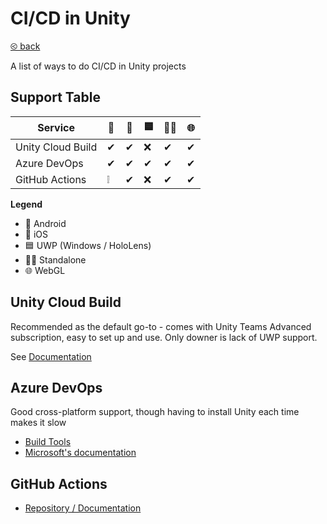 # CI/CD in Unity

[&olt; back](../../README.md)

A list of ways to do CI/CD in Unity projects

## Support Table

| Service           | 🤖 | 🍎 | 🟦 | 🧍‍♀️ | 🌐 |
|-------------------|----|-----|----|----|----|
| Unity Cloud Build | ✔ | ✔   | ❌ | ✔  | ✔  |
| Azure DevOps      | ✔ | ✔   | ✔  | ✔  | ✔ |
| GitHub Actions    | ❕ | ✔   | ❌ | ✔  | ✔  |

**Legend**
* 🤖 Android
* 🍎 iOS
* 🟦 UWP (Windows / HoloLens)
* 🧍‍♀️ Standalone
* 🌐 WebGL

## Unity Cloud Build

Recommended as the default go-to - comes with Unity Teams Advanced subscription, easy to set up and use. Only downer is lack of UWP support.

See [Documentation](https://docs.unity3d.com/Manual/UnityCloudBuild.html)

## Azure DevOps

Good cross-platform support, though having to install Unity each time makes it slow

* [Build Tools](https://dinomite-studios.github.io/unity-azure-pipelines-tasks/)
* [Microsoft's documentation](https://github.com/microsoft/Azure-DevOps-YAML-for-Unity)

## GitHub Actions

* [Repository / Documentation](https://github.com/webbertakken/unity-actions)